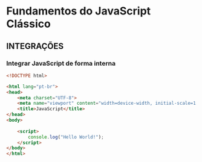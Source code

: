 # Fundamentos do JavaScript Clássico 

## INTEGRAÇÕES 

### Integrar JavaScript de forma interna 

~~~ html
<!DOCTYPE html>

<html lang="pt-br">
<head>
    <meta charset="UTF-8">
    <meta name="viewport" content="width=device-width, initial-scale=1.0">
    <title>JavaScript</title>
</head>
<body>
    
    <script>
        console.log("Hello World!");
    </script>
</body>
</html>
    

~~~